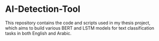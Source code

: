 # AI-Detection-Tool
This repository contains the code and scripts used in my thesis project, which aims to build various BERT and LSTM models for text classification tasks in both English and Arabic.

